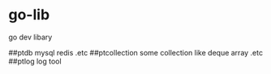 # go-lib
go dev libary 

##ptdb
mysql redis .etc
##ptcollection
some collection like deque array .etc
##ptlog
log tool
